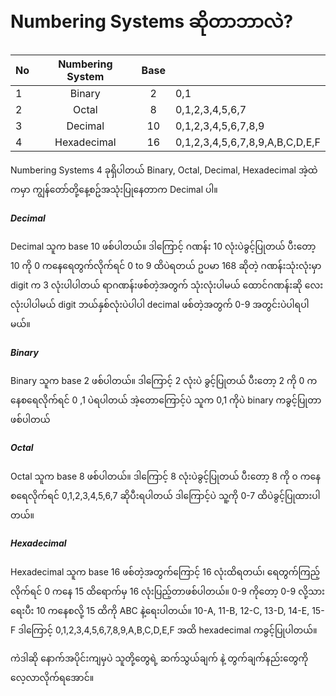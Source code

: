 # Numbering Systems ဆိုတာဘာလဲ?

| No | Numbering System | Base|                                 |
|:---|:----------------:|:---:|:--------------------------------|
| 1  |    Binary        |  2  | 0,1                             |
| 2  |    Octal         |  8  | 0,1,2,3,4,5,6,7                 |
| 3  |    Decimal       |  10 | 0,1,2,3,4,5,6,7,8,9             |
| 4  |    Hexadecimal   |  16 | 0,1,2,3,4,5,6,7,8,9,A,B,C,D,E,F |

Numbering Systems 4 ခုရှိပါတယ် Binary, Octal, Decimal, Hexadecimal အဲ့ထဲကမှာ ကျွန်တော်တို့နေ့စဥ်အသုံးပြုနေတာက Decimal ပါ။

##### Decimal
Decimal သူက base 10 ဖစ်ပါတယ်။ ဒါကြောင့် ဂဏန်း 10 လုံးပဲခွင့်ပြုတယ် ပီးတော့ 10 ကို 0 ကနေရေတွက်လိုက်ရင် 0 to 9 ထိပဲရတယ် ဥပမာ 168 ဆိုတဲ့ ဂဏန်းသုံးလုံးမှာ digit က 3 လုံးပါပါတယ် ရာဂဏန်းဖစ်တဲ့အတွက် သုံးလုံးပါမယ် ထောင်ဂဏန်းဆို လေးလုံးပါပါမယ် digit ဘယ်နှစ်လုံးပဲပါပါ decimal ဖစ်တဲ့အတွက် 0-9 အတွင်းပဲပါရပါမယ်။

##### Binary 
Binary သူက base 2 ဖစ်ပါတယ်။ ဒါကြောင့် 2 လုံးပဲ ခွင့်ပြုတယ် ပီးတော့ 2 ကို 0 ကနေစရေလိုက်ရင် 0 ,1 ပဲရပါတယ် အဲ့တောကြောင့်ပဲ သူက 0,1 ကိုပဲ binary ကခွင့်ပြုတာဖစ်ပါတယ်

##### Octal
Octal သူက base 8 ဖစ်ပါတယ်။ ဒါကြောင့် 8 လုံးပဲခွင့်ပြုတယ် ပီးတော့ 8 ကို ၀ ကနေစရေလိုက်ရင် 0,1,2,3,4,5,6,7 ဆိုပီးရပါတယ် ဒါကြောင့်ပဲ သူ့ကို 0-7 ထိပဲခွင့်ပြုထားပါတယ်။

##### Hexadecimal
Hexadecimal သူက base 16 ဖစ်တဲ့အတွက်ကြောင့် 16 လုံးထိရတယ်၊ ရေတွက်ကြည့်လိုက်ရင် 0 ကနေ 15 ထိရောက်မှ 16 လုံးပြည့်တာဖစ်ပါတယ်။ 0-9 ကိုတော့ 0-9 လို့သားရေးပီး 10 ကနေစလို့ 15 ထိကို ABC နဲ့ရေးပါတယ်။​ 10-A, 11-B, 12-C, 13-D, 14-E, 15-F ဒါကြောင့် 0,1,2,3,4,5,6,7,8,9,A,B,C,D,E,F အထိ hexadecimal ကခွင့်ပြုပါတယ်။

ကဲဒါဆို နောက်အပိုင်းကျမှပဲ သူတို့တွေရဲ့ ဆက်သွယ်ချက် နဲ့ တွက်ချက်နည်းတွေကို လေ့လာလိုက်ရအောင်။